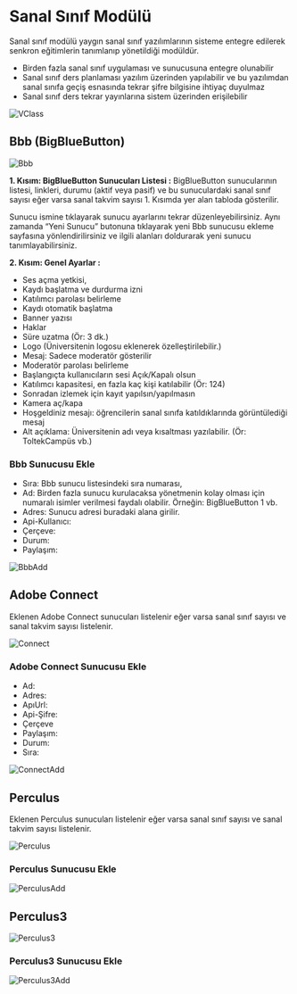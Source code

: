 # Sanal Sınıf Modülü

Sanal sınıf modülü yaygın sanal sınıf yazılımlarının sisteme entegre edilerek senkron eğitimlerin tanımlanıp yönetildiği modüldür.

* Birden fazla sanal sınıf uygulaması ve sunucusuna entegre olunabilir
* Sanal sınıf ders planlaması yazılım üzerinden yapılabilir ve bu yazılımdan sanal sınıfa geçiş esnasında tekrar şifre bilgisine ihtiyaç duyulmaz
* Sanal sınıf ders tekrar yayınlarına sistem üzerinden erişilebilir

![VClass](/docs.toltekcampus.com/media/modules/vclass/vclass.png)

## Bbb (BigBlueButton)

![Bbb](/docs.toltekcampus.com/media/modules/vclass/bbb.png)

**1. Kısım: BigBlueButton Sunucuları Listesi :** BigBlueButton sunucularının listesi, linkleri, durumu (aktif veya pasif) ve bu sunuculardaki sanal sınıf sayısı eğer varsa sanal takvim sayısı 1. Kısımda yer alan tabloda gösterilir.

Sunucu ismine tıklayarak sunucu ayarlarını tekrar düzenleyebilirsiniz. Aynı zamanda “Yeni Sunucu” butonuna tıklayarak yeni Bbb sunucusu ekleme sayfasına yönlendirilirsiniz ve ilgili alanları doldurarak yeni sunucu tanımlayabilirsiniz.

**2. Kısım: Genel Ayarlar :**

* Ses açma yetkisi,
* Kaydı başlatma ve durdurma izni
* Katılımcı parolası belirleme
* Kaydı otomatik başlatma
* Banner yazısı
* Haklar
* Süre uzatma (Ör: 3 dk.)
* Logo (Üniversitenin logosu eklenerek özelleştirilebilir.)
* Mesaj: Sadece moderatör gösterilir
* Moderatör parolası belirleme
* Başlangıçta kullanıcıların sesi Açık/Kapalı olsun
* Katılımcı kapasitesi, en fazla kaç kişi katılabilir (Ör: 124)
* Sonradan izlemek için kayıt yapılsın/yapılmasın
* Kamera aç/kapa
* Hoşgeldiniz mesajı: öğrencilerin sanal sınıfa katıldıklarında görüntülediği mesaj
* Alt açıklama: Üniversitenin adı veya kısaltması yazılabilir. (Ör: ToltekCampüs vb.)

### Bbb Sunucusu Ekle

* Sıra: Bbb sunucu listesindeki sıra numarası,
* Ad: Birden fazla sunucu kurulacaksa yönetmenin kolay olması için numaralı isimler verilmesi faydalı olabilir. Örneğin: BigBlueButton 1 vb.
* Adres: Sunucu adresi buradaki alana girilir.
* Api-Kullanıcı:
* Çerçeve:
* Durum:
* Paylaşım:

![BbbAdd](/docs.toltekcampus.com/media/modules/vclass/bbb-add.png)

## Adobe Connect

Eklenen Adobe Connect sunucuları listelenir eğer varsa sanal sınıf sayısı ve sanal takvim sayısı listelenir.

![Connect](/docs.toltekcampus.com/media/modules/vclass/connect.png)

### Adobe Connect Sunucusu Ekle

* Ad:
* Adres:
* ApıUrl:
* Api-Şifre:
* Çerçeve
* Paylaşım:
* Durum:
* Sıra:

![ConnectAdd](/docs.toltekcampus.com/media/modules/vclass/connect-add.png)

## Perculus

Eklenen Perculus sunucuları listelenir eğer varsa sanal sınıf sayısı ve sanal takvim sayısı listelenir.

![Perculus](/docs.toltekcampus.com/media/modules/vclass/perculus.png)

### Perculus Sunucusu Ekle

![PerculusAdd](/docs.toltekcampus.com/media/modules/vclass/perculus-add.png)

## Perculus3

![Perculus3](/docs.toltekcampus.com/media/modules/vclass/perculus3.png)

### Perculus3 Sunucusu Ekle

![Perculus3Add](/docs.toltekcampus.com/media/modules/vclass/perculus3-add.png)
